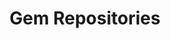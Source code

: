 ---
linktitle: Gem Repositories
title: Gem Repositories 
description: Gems repositories provide a way to share Gems in Open 3D Engine (O3DE).
weight: 200
---